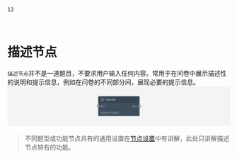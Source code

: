 ```index
12
```

```tag

```

```summary

```
# 描述节点

`描述节点`并不是一道题目，不要求用户输入任何内容。常用于在问卷中展示描述性的说明和提示信息，例如在问卷的不同部分间，展现必要的提示信息。
<img src='../../assets/snapshots/nodes/description/node.png'>

> 不同题型或功能节点共有的通用设置在[节点设置](../node-setting/concept.md)中有讲解，此处只讲解描述节点特有的功能。
